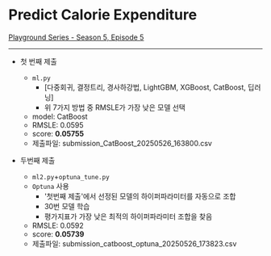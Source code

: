 # Predict Calorie Expenditure
[Playground Series - Season 5, Episode 5](https://www.kaggle.com/competitions/playground-series-s5e5/)

---

- 첫 번째 제출
    + ```ml.py```
        - [다중회귀, 결정트리, 경사하강법, LightGBM, XGBoost, CatBoost, 딥러닝]
        - 위 7가지 방법 중 RMSLE가 가장 낮은 모델 선택
    + model: CatBoost
    + RMSLE: 0.0595
    + score: **0.05755**
    + 제출파일: submission_CatBoost_20250526_163800.csv

- 두번째 제출
    + ```ml2.py```+```optuna_tune.py```
    + ```Optuna``` 사용
        - '첫번째 제출'에서 선정된 모델의 하이퍼파라미터를 자동으로 조합
        - 30번 모델 학습
        - 평가지표가 가장 낮은 최적의 하이퍼파라미터 조합을 찾음
    + RMSLE: 0.0592
    + score: **0.05739**
    + 제출파일: submission_catboost_optuna_20250526_173823.csv

